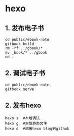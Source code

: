 # hexo
## 1. 发布电子书

```shell 
cd public/ebook-note
gitbook build
rm -rf ../gbook/*
mv _book/* ../gbook
cd -
```

## 2. 调试电子书

```shell 
cd public/ebook-note
gitbook serve
```

## 2. 发布hexo

```shell
hexo s  #本地调试
hexo g  #生成静态文件
hexo d  #部署hexo blog到github
```

